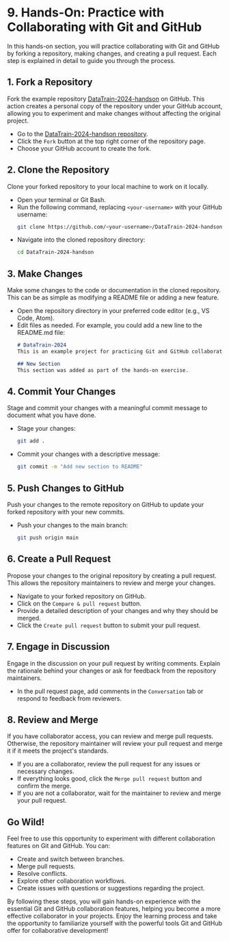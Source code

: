 # 9. Hands-On: Practice with Collaborating with Git and GitHub

In this hands-on section, you will practice collaborating with Git and GitHub by forking a repository, making changes, and creating a pull request. Each step is explained in detail to guide you through the process.

## 1. Fork a Repository

Fork the example repository [DataTrain-2024-handson](https://github.com/nharms-awi/DataTrain-2024-handson) on GitHub. This action creates a personal copy of the repository under your GitHub account, allowing you to experiment and make changes without affecting the original project.

- Go to the [DataTrain-2024-handson repository](https://github.com/nharms-awi/DataTrain-2024-handson).
- Click the `Fork` button at the top right corner of the repository page.
- Choose your GitHub account to create the fork.

## 2. Clone the Repository

Clone your forked repository to your local machine to work on it locally.

- Open your terminal or Git Bash.
- Run the following command, replacing `<your-username>` with your GitHub username:
    ```bash
    git clone https://github.com/<your-username>/DataTrain-2024-handson.git
    ```
- Navigate into the cloned repository directory:
    ```bash
    cd DataTrain-2024-handson
    ```

## 3. Make Changes

Make some changes to the code or documentation in the cloned repository. This can be as simple as modifying a README file or adding a new feature.

- Open the repository directory in your preferred code editor (e.g., VS Code, Atom).
- Edit files as needed. For example, you could add a new line to the README.md file:
    ```markdown
    # DataTrain-2024
    This is an example project for practicing Git and GitHub collaboration.

    ## New Section
    This section was added as part of the hands-on exercise.
    ```

## 4. Commit Your Changes

Stage and commit your changes with a meaningful commit message to document what you have done.

- Stage your changes:
    ```bash
    git add .
    ```
- Commit your changes with a descriptive message:
    ```bash
    git commit -m "Add new section to README"
    ```

## 5. Push Changes to GitHub

Push your changes to the remote repository on GitHub to update your forked repository with your new commits.

- Push your changes to the main branch:
    ```bash
    git push origin main
    ```

## 6. Create a Pull Request

Propose your changes to the original repository by creating a pull request. This allows the repository maintainers to review and merge your changes.

- Navigate to your forked repository on GitHub.
- Click on the `Compare & pull request` button.
- Provide a detailed description of your changes and why they should be merged.
- Click the `Create pull request` button to submit your pull request.

## 7. Engage in Discussion

Engage in the discussion on your pull request by writing comments. Explain the rationale behind your changes or ask for feedback from the repository maintainers.

- In the pull request page, add comments in the `Conversation` tab or respond to feedback from reviewers.

## 8. Review and Merge

If you have collaborator access, you can review and merge pull requests. Otherwise, the repository maintainer will review your pull request and merge it if it meets the project's standards.

- If you are a collaborator, review the pull request for any issues or necessary changes.
- If everything looks good, click the `Merge pull request` button and confirm the merge.
- If you are not a collaborator, wait for the maintainer to review and merge your pull request.

## Go Wild!

Feel free to use this opportunity to experiment with different collaboration features on Git and GitHub. You can:

- Create and switch between branches.
- Merge pull requests.
- Resolve conflicts.
- Explore other collaboration workflows.
- Create issues with questions or suggestions regarding the project.

By following these steps, you will gain hands-on experience with the essential Git and GitHub collaboration features, helping you become a more effective collaborator in your projects. Enjoy the learning process and take the opportunity to familiarize yourself with the powerful tools Git and GitHub offer for collaborative development!